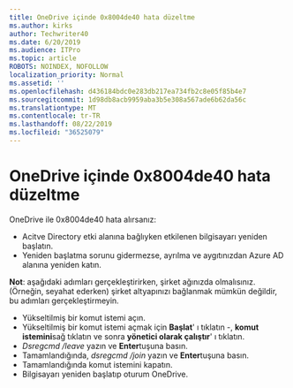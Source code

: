 ```yaml
---
title: OneDrive içinde 0x8004de40 hata düzeltme
ms.author: kirks
author: Techwriter40
ms.date: 6/20/2019
ms.audience: ITPro
ms.topic: article
ROBOTS: NOINDEX, NOFOLLOW
localization_priority: Normal
ms.assetid: ''
ms.openlocfilehash: d436184bdc0e283db217ea734fb2c8e05f85b4e7
ms.sourcegitcommit: 1d98db8acb9959aba3b5e308a567ade6b62da56c
ms.translationtype: MT
ms.contentlocale: tr-TR
ms.lasthandoff: 08/22/2019
ms.locfileid: "36525079"
---
```

# <a name="fix-0x8004de40-error-in-onedrive"></a>OneDrive içinde 0x8004de40 hata düzeltme

OneDrive ile 0x8004de40 hata alırsanız:

- Acitve Directory etki alanına bağlıyken etkilenen bilgisayarı yeniden başlatın.
- Yeniden başlatma sorunu gidermezse, ayrılma ve aygıtınızdan Azure AD alanına yeniden katın. 

**Not**: aşağıdaki adımları gerçekleştirirken, şirket ağınızda olmalısınız. (Örneğin, seyahat ederken) şirket altyapınızı bağlanmak mümkün değildir, bu adımları gerçekleştirmeyin. 

- Yükseltilmiş bir komut istemi açın. 
- Yükseltilmiş bir komut istemi açmak için **Başlat**' ı tıklatın -, **komut istemini**sağ tıklatın ve sonra **yönetici olarak çalıştır**' ı tıklatın.
- *Dsregcmd /leave* yazın ve **Enter**tuşuna basın.
- Tamamlandığında, *dsregcmd /join* yazın ve **Enter**tuşuna basın.
- Tamamlandığında komut istemini kapatın.
- Bilgisayarı yeniden başlatıp oturum OneDrive.